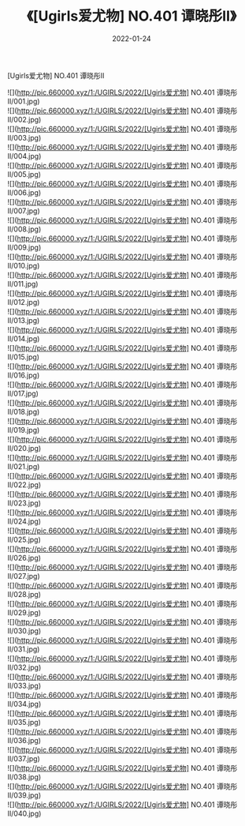 ﻿---
layout: post
title:  《[Ugirls爱尤物] NO.401 谭晓彤II》
date:   2022-01-24
img: http://pic.660000.xyz/1:/UGIRLS/2022/[Ugirls爱尤物] NO.401 谭晓彤II/000.jpg
categories: [美女, 清纯, 唯美]
---

[Ugirls爱尤物] NO.401 谭晓彤II

 ![](http://pic.660000.xyz/1:/UGIRLS/2022/[Ugirls爱尤物] NO.401 谭晓彤II/001.jpg) <br>![](http://pic.660000.xyz/1:/UGIRLS/2022/[Ugirls爱尤物] NO.401 谭晓彤II/002.jpg) <br>![](http://pic.660000.xyz/1:/UGIRLS/2022/[Ugirls爱尤物] NO.401 谭晓彤II/003.jpg) <br>![](http://pic.660000.xyz/1:/UGIRLS/2022/[Ugirls爱尤物] NO.401 谭晓彤II/004.jpg) <br>![](http://pic.660000.xyz/1:/UGIRLS/2022/[Ugirls爱尤物] NO.401 谭晓彤II/005.jpg) <br>![](http://pic.660000.xyz/1:/UGIRLS/2022/[Ugirls爱尤物] NO.401 谭晓彤II/006.jpg) <br>![](http://pic.660000.xyz/1:/UGIRLS/2022/[Ugirls爱尤物] NO.401 谭晓彤II/007.jpg) <br>![](http://pic.660000.xyz/1:/UGIRLS/2022/[Ugirls爱尤物] NO.401 谭晓彤II/008.jpg) <br>![](http://pic.660000.xyz/1:/UGIRLS/2022/[Ugirls爱尤物] NO.401 谭晓彤II/009.jpg) <br>![](http://pic.660000.xyz/1:/UGIRLS/2022/[Ugirls爱尤物] NO.401 谭晓彤II/010.jpg) <br>![](http://pic.660000.xyz/1:/UGIRLS/2022/[Ugirls爱尤物] NO.401 谭晓彤II/011.jpg) <br>![](http://pic.660000.xyz/1:/UGIRLS/2022/[Ugirls爱尤物] NO.401 谭晓彤II/012.jpg) <br>![](http://pic.660000.xyz/1:/UGIRLS/2022/[Ugirls爱尤物] NO.401 谭晓彤II/013.jpg) <br>![](http://pic.660000.xyz/1:/UGIRLS/2022/[Ugirls爱尤物] NO.401 谭晓彤II/014.jpg) <br>![](http://pic.660000.xyz/1:/UGIRLS/2022/[Ugirls爱尤物] NO.401 谭晓彤II/015.jpg) <br>![](http://pic.660000.xyz/1:/UGIRLS/2022/[Ugirls爱尤物] NO.401 谭晓彤II/016.jpg) <br>![](http://pic.660000.xyz/1:/UGIRLS/2022/[Ugirls爱尤物] NO.401 谭晓彤II/017.jpg) <br>![](http://pic.660000.xyz/1:/UGIRLS/2022/[Ugirls爱尤物] NO.401 谭晓彤II/018.jpg) <br>![](http://pic.660000.xyz/1:/UGIRLS/2022/[Ugirls爱尤物] NO.401 谭晓彤II/019.jpg) <br>![](http://pic.660000.xyz/1:/UGIRLS/2022/[Ugirls爱尤物] NO.401 谭晓彤II/020.jpg) <br>![](http://pic.660000.xyz/1:/UGIRLS/2022/[Ugirls爱尤物] NO.401 谭晓彤II/021.jpg) <br>![](http://pic.660000.xyz/1:/UGIRLS/2022/[Ugirls爱尤物] NO.401 谭晓彤II/022.jpg) <br>![](http://pic.660000.xyz/1:/UGIRLS/2022/[Ugirls爱尤物] NO.401 谭晓彤II/023.jpg) <br>![](http://pic.660000.xyz/1:/UGIRLS/2022/[Ugirls爱尤物] NO.401 谭晓彤II/024.jpg) <br>![](http://pic.660000.xyz/1:/UGIRLS/2022/[Ugirls爱尤物] NO.401 谭晓彤II/025.jpg) <br>![](http://pic.660000.xyz/1:/UGIRLS/2022/[Ugirls爱尤物] NO.401 谭晓彤II/026.jpg) <br>![](http://pic.660000.xyz/1:/UGIRLS/2022/[Ugirls爱尤物] NO.401 谭晓彤II/027.jpg) <br>![](http://pic.660000.xyz/1:/UGIRLS/2022/[Ugirls爱尤物] NO.401 谭晓彤II/028.jpg) <br>![](http://pic.660000.xyz/1:/UGIRLS/2022/[Ugirls爱尤物] NO.401 谭晓彤II/029.jpg) <br>![](http://pic.660000.xyz/1:/UGIRLS/2022/[Ugirls爱尤物] NO.401 谭晓彤II/030.jpg) <br>![](http://pic.660000.xyz/1:/UGIRLS/2022/[Ugirls爱尤物] NO.401 谭晓彤II/031.jpg) <br>![](http://pic.660000.xyz/1:/UGIRLS/2022/[Ugirls爱尤物] NO.401 谭晓彤II/032.jpg) <br>![](http://pic.660000.xyz/1:/UGIRLS/2022/[Ugirls爱尤物] NO.401 谭晓彤II/033.jpg) <br>![](http://pic.660000.xyz/1:/UGIRLS/2022/[Ugirls爱尤物] NO.401 谭晓彤II/034.jpg) <br>![](http://pic.660000.xyz/1:/UGIRLS/2022/[Ugirls爱尤物] NO.401 谭晓彤II/035.jpg) <br>![](http://pic.660000.xyz/1:/UGIRLS/2022/[Ugirls爱尤物] NO.401 谭晓彤II/036.jpg) <br>![](http://pic.660000.xyz/1:/UGIRLS/2022/[Ugirls爱尤物] NO.401 谭晓彤II/037.jpg) <br>![](http://pic.660000.xyz/1:/UGIRLS/2022/[Ugirls爱尤物] NO.401 谭晓彤II/038.jpg) <br>![](http://pic.660000.xyz/1:/UGIRLS/2022/[Ugirls爱尤物] NO.401 谭晓彤II/039.jpg) <br>![](http://pic.660000.xyz/1:/UGIRLS/2022/[Ugirls爱尤物] NO.401 谭晓彤II/040.jpg) <br>